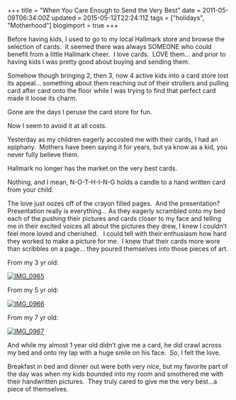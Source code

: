 +++
title = "When You Care Enough to Send the Very Best"
date = 2011-05-09T06:34:00Z
updated = 2015-05-12T22:24:11Z
tags = ["holidays", "Motherhood"]
blogimport = true 
+++

Before having kids, I used to go to my local Hallmark store and browse the selection of cards.&#160; It seemed there was always SOMEONE who could benefit from a little Hallmark cheer.&#160; I love cards.&#160; LOVE them… and prior to having kids I was pretty good about buying and sending them. 

Somehow though bringing 2, then 3, now 4 active kids into a card store lost its appeal… something about them reaching out of their strollers and pulling card after card onto the floor while I was trying to find that perfect card made it loose its charm.&#160; 

Gone are the days I peruse the card store for fun.&#160; 

Now I seem to avoid it at all costs.&#160; 

Yesterday as my children eagerly accosted me with their cards, I had an epiphany.&#160; Mothers have been saying it for years, but ya know as a kid, you never fully believe them.&#160; 

Hallmark no longer has the market on the very best cards.&#160; 

Nothing, and I mean, N-O-T-H-I-N-G holds a candle to a hand written card from your child.&#160; 

The love just oozes off of the crayon filled pages.&#160; And the presentation?&#160; Presentation really is everything… As they eagerly scrambled onto my bed each of the pushing their pictures and cards closer to my face and telling me in their excited voices all about the pictures they drew, I knew I couldn’t feel more loved and cherished.&#160;&#160; I could tell with their enthusiasm how hard they worked to make a picture for me.&#160; I knew that their cards more wore than scribbles on a page… they poured themselves into those pieces of art. 

From my 3 yr old:

[![IMG_0965](https://latc.s3.amazonaws.com/wp-content/uploads/2011/05/IMG_0965.jpg "IMG_0965")](https://latc.s3.amazonaws.com/wp-content/uploads/2011/05/IMG_0965.jpg)

From my 5 yr old:

[![IMG_0966](https://latc.s3.amazonaws.com/wp-content/uploads/2011/05/IMG_0966.jpg "IMG_0966")](https://latc.s3.amazonaws.com/wp-content/uploads/2011/05/IMG_0966.jpg)

From my 7 yr old:

[![IMG_0967](https://latc.s3.amazonaws.com/wp-content/uploads/2011/05/IMG_0967.jpg "IMG_0967")](https://latc.s3.amazonaws.com/wp-content/uploads/2011/05/IMG_0967.jpg)

And while my almost 1 year old didn’t give me a card, he did crawl across my bed and onto my lap with a huge smile on his face.&#160; So, I felt the love. 

Breakfast in bed and dinner out were both very nice, but my favorite part of the day was when my kids bounded into my room and smothered me with their handwritten pictures.&#160; They truly cared to give me the very best…a piece of themselves. 
